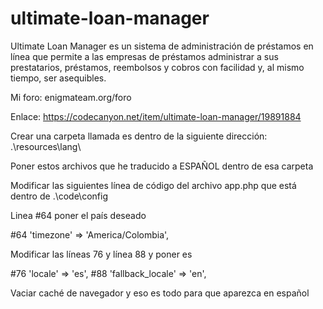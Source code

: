 # ultimate-loan-manager
Ultimate Loan Manager es un sistema de administración de préstamos en línea que permite a las empresas de préstamos administrar a sus prestatarios, préstamos, reembolsos y cobros con facilidad y, al mismo tiempo, ser asequibles.

Mi foro:
enigmateam.org/foro

Enlace:
https://codecanyon.net/item/ultimate-loan-manager/19891884

Crear una carpeta llamada es dentro de la siguiente dirección:
.\resources\lang\

Poner estos archivos que he traducido a ESPAÑOL dentro de esa carpeta

Modificar las siguientes línea de código del archivo app.php que está dentro de .\code\config 

Linea #64 poner el país deseado 

#64 'timezone' => 'America/Colombia',

Modificar las líneas 76 y línea 88 y poner es

#76    'locale' => 'es',
#88    'fallback_locale' => 'en',

Vaciar caché de navegador y eso es todo para que aparezca en español
